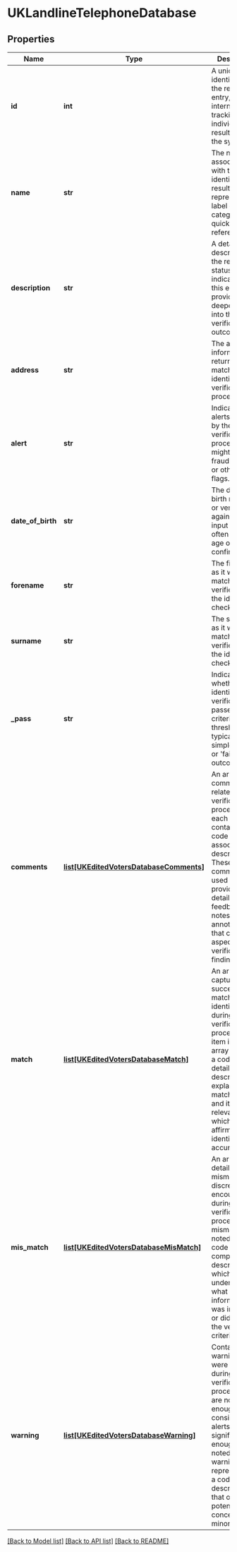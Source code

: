 # UKLandlineTelephoneDatabase

## Properties
Name | Type | Description | Notes
------------ | ------------- | ------------- | -------------
**id** | **int** | A unique identifier for the result entry, used internally for tracking individual results within the system. | [optional] 
**name** | **str** | The name associated with the identity check result, typically representing a label or category for quick reference. | [optional] 
**description** | **str** | A detailed description of the result or status indicated by this entry, providing deeper insight into the verification outcome. | [optional] 
**address** | **str** | The address information as returned or matched in the identity verification process. | [optional] 
**alert** | **str** | Indicates any alerts triggered by the verification process. This might include fraud warnings or other critical flags. | [optional] 
**date_of_birth** | **str** | The date of birth matched or verified against the input data, often used in age or identity confirmation. | [optional] 
**forename** | **str** | The first name as it was matched or verified during the identity check. | [optional] 
**surname** | **str** | The surname as it was matched or verified during the identity check. | [optional] 
**_pass** | **str** | Indicates whether the identity verification passed the set criteria or thresholds, typically as a simple &#x27;pass&#x27; or &#x27;fail&#x27; outcome. | [optional] 
**comments** | [**list[UKEditedVotersDatabaseComments]**](UKEditedVotersDatabaseComments.md) | An array of comments related to the verification process, where each item contains a code and its associated description. These comments are used to provide detailed feedback, notes, or annotations that clarify aspects of the verification findings. | [optional] 
**match** | [**list[UKEditedVotersDatabaseMatch]**](UKEditedVotersDatabaseMatch.md) | An array that captures all successful matches identified during the verification process. Each item in the array includes a code and a detailed description, explaining the matched data and its relevance, which helps in affirming the identity or data accuracy. | [optional] 
**mis_match** | [**list[UKEditedVotersDatabaseMisMatch]**](UKEditedVotersDatabaseMisMatch.md) | An array detailing mismatches or discrepancies encountered during the verification process. Each mismatch is noted with a code and a comprehensive description, which helps in understanding what information was incorrect or did not meet the verification criteria. | [optional] 
**warning** | [**list[UKEditedVotersDatabaseWarning]**](UKEditedVotersDatabaseWarning.md) | Contains warnings that were identified during the verification process. These are not severe enough to be considered alerts but are significant enough to be noted. Each warning is represented by a code and a description that outlines potential concerns or minor issues. | [optional] 

[[Back to Model list]](../README.md#documentation-for-models) [[Back to API list]](../README.md#documentation-for-api-endpoints) [[Back to README]](../README.md)

